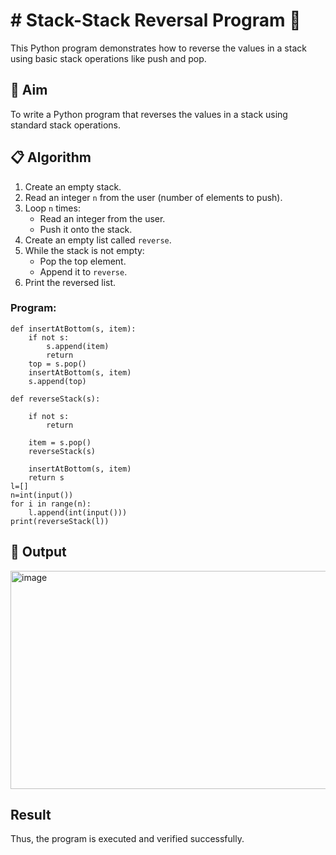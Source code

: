 # # Stack-Stack Reversal Program 🔁

This Python program demonstrates how to reverse the values in a stack using basic stack operations like push and pop.

## 🎯 Aim

To write a Python program that reverses the values in a stack using standard stack operations.

## 📋 Algorithm

1. Create an empty stack.
2. Read an integer `n` from the user (number of elements to push).
3. Loop `n` times:
   - Read an integer from the user.
   - Push it onto the stack.
4. Create an empty list called `reverse`.
5. While the stack is not empty:
   - Pop the top element.
   - Append it to `reverse`.
6. Print the reversed list.


### Program:
~~~
def insertAtBottom(s, item):
    if not s:
        s.append(item)
        return
    top = s.pop()
    insertAtBottom(s, item)
    s.append(top)

def reverseStack(s):
 
    if not s:
        return
 
    item = s.pop()
    reverseStack(s)
 
    insertAtBottom(s, item)
    return s
l=[]
n=int(input())
for i in range(n):
    l.append(int(input()))
print(reverseStack(l))
~~~

## 🧪 Output
<img width="739" height="349" alt="image" src="https://github.com/user-attachments/assets/23bf3ad7-1304-4405-b8f1-2fecec444aab" />

## Result
Thus, the program is executed and verified successfully.
